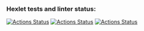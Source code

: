 ### Hexlet tests and linter status:

[![Actions Status](https://github.com/s-peftev/frontend-project-lvl2/workflows/hexlet-check/badge.svg)](https://github.com/s-peftev/frontend-project-lvl2/actions) [![Actions Status](https://api.codeclimate.com/v1/badges/17bbc99ec163ab7261dc/maintainability)](https://codeclimate.com/github/s-peftev/frontend-project-lvl2/maintainability) [![Actions Status](https://github.com/s-peftev/frontend-project-lvl2/workflows/linter-and-tests-check/badge.svg)](https://github.com/s-peftev/frontend-project-lvl1/actions)
